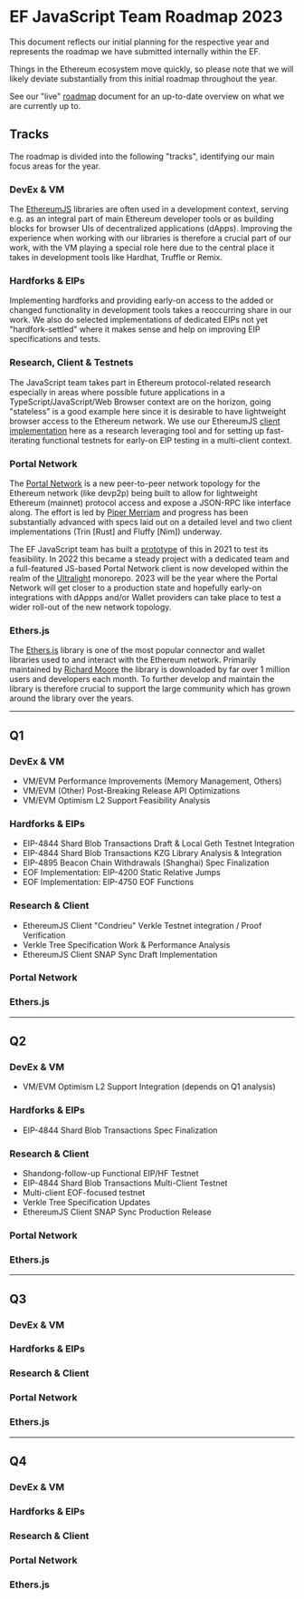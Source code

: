 # EF JavaScript Team Roadmap 2023

This document reflects our initial planning for the respective year and represents
the roadmap we have submitted internally within the EF.

Things in the Ethereum ecosystem move quickly, so please note that we will likely deviate
substantially from this initial roadmap throughout the year.

See our "live" [roadmap](./README.md) document for an up-to-date overview on what we
are currently up to.

## Tracks

The roadmap is divided into the following "tracks", identifying our main focus areas
for the year.

### DevEx & VM

The [EthereumJS](https://github.com/ethereumjs/ethereumjs-monorepo) libraries are often used in a development context, serving e.g. as an integral part of main Ethereum developer tools or as building blocks for browser UIs of decentralized applications (dApps). Improving the experience when working with our libraries is therefore a crucial part of our work, with the VM playing a special role here due to the central place it takes in development tools like Hardhat, Truffle or Remix.

### Hardforks & EIPs

Implementing hardforks and providing early-on access to the added or changed functionality in development tools takes a reoccurring share in our work. We also do selected implementations of dedicated EIPs not yet "hardfork-settled" where it makes sense and help on improving EIP specifications and tests.

### Research, Client & Testnets

The JavaScript team takes part in Ethereum protocol-related research especially in areas where possible future applications in a TypeScript/JavaScript/Web Browser context are on the horizon, going "stateless" is a good example here since it is desirable to have lightweight browser access to the Ethereum network. We use our EthereumJS [client implementation](https://github.com/ethereumjs/ethereumjs-monorepo/tree/master/packages/client) here as a research leveraging tool and for setting up fast-iterating functional testnets for early-on EIP testing in a multi-client context.

### Portal Network

The [Portal Network](https://github.com/ethereum/portal-network-specs) is a new peer-to-peer network topology for the Ethereum network (like devp2p) being built to allow for lightweight Ethereum (mainnet) protocol access and expose a JSON-RPC like interface along. The effort is led by [Piper Merriam](https://github.com/pipermerriam) and progress has been substantially advanced with specs laid out on a detailed level and two client implementations (Trin [Rust] and Fluffy [Nim]) underway.

The EF JavaScript team has built a [prototype](https://github.com/acolytec3/portalnetwork) of this in 2021 to test its feasibility. In 2022 this became a steady project with a dedicated team and a full-featured JS-based Portal Network client is now developed within the realm of the [Ultralight](https://github.com/ethereumjs/ultralight) monorepo. 2023 will be the year where the Portal Network will get closer to a production state and hopefully early-on integrations with dAppps and/or Wallet providers can take place to test a wider roll-out of the new network topology.

### Ethers.js

The [Ethers.js](https://github.com/ethers-io/ethers.js) library is one of the most popular connector and wallet libraries used to and interact with the Ethereum network. Primarily maintained by [Richard Moore](https://github.com/ricmoo) the library is downloaded by far over 1 million users and developers each month. To further develop and maintain the library is therefore crucial to support the large community which has grown around the library over the years.

---

## Q1

### DevEx & VM

- VM/EVM Performance Improvements (Memory Management, Others)
- VM/EVM (Other) Post-Breaking Release API Optimizations
- VM/EVM Optimism L2 Support Feasibility Analysis

### Hardforks & EIPs

- EIP-4844 Shard Blob Transactions Draft & Local Geth Testnet Integration
- EIP-4844 Shard Blob Transactions KZG Library Analysis & Integration
- EIP-4895 Beacon Chain Withdrawals (Shanghai) Spec Finalization
- EOF Implementation: EIP-4200 Static Relative Jumps
- EOF Implementation: EIP-4750 EOF Functions

### Research & Client

- EthereumJS Client "Condrieu" Verkle Testnet integration / Proof Verification
- Verkle Tree Specification Work & Performance Analysis
- EthereumJS Client SNAP Sync Draft Implementation

### Portal Network



### Ethers.js



---

## Q2

### DevEx & VM

- VM/EVM Optimism L2 Support Integration (depends on Q1 analysis)

### Hardforks & EIPs

- EIP-4844 Shard Blob Transactions Spec Finalization


### Research & Client

- Shandong-follow-up Functional EIP/HF Testnet
- EIP-4844 Shard Blob Transactions Multi-Client Testnet
- Multi-client EOF-focused testnet
- Verkle Tree Specification Updates
- EthereumJS Client SNAP Sync Production Release

### Portal Network


### Ethers.js


---

## Q3

### DevEx & VM



### Hardforks & EIPs


### Research & Client



### Portal Network


### Ethers.js


---

## Q4

### DevEx & VM



### Hardforks & EIPs



### Research & Client


### Portal Network



### Ethers.js




